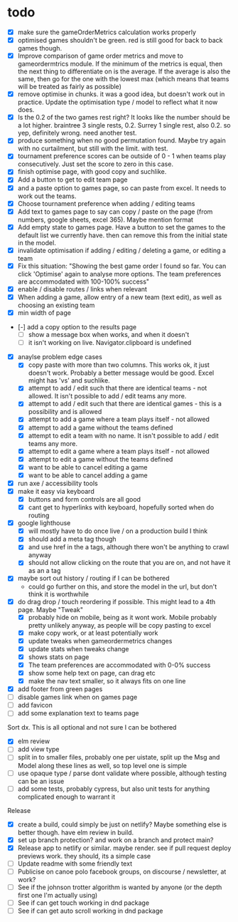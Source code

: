# todo

- [x] make sure the gameOrderMetrics calculation works properly
- [x] optimised games shouldn't be green. red is still good for back to back games though.
- [x] Improve comparison of game order metrics and move to gameordermtrics module. If the minimum of the metrics is equal, then the next thing to differentiate on is the average. If the average is also the same, then go for the one with the lowest max (which means that teams will be treated as fairly as possible)
- [x] remove optimise in chunks. it was a good idea, but doesn't work out in practice. Update the optimisation type / model to reflect what it now does.
- [x] Is the 0.2 of the two games rest right? It looks like the number should be a lot higher. braintree 3 single rests, 0.2. Surrey 1 single rest, also 0.2. so yep, definitely wrong. need another test.
- [x] produce something when no good permutation found. Maybe try again with no curtailment, but still with the limit. with test.
- [x] tournament preference scores can be outside of 0 - 1 when teams play consecutively. Just set the score to zero in this case.
- [x] finish optimise page, with good copy and suchlike.
- [x] Add a button to get to edit team page
- [x] and a paste option to games page, so can paste from excel. It needs to work out the teams.
- [x] Choose tournament preference when adding / editing teams
- [x] Add text to games page to say can copy / paste on the page (from numbers, google sheets, excel 365). Maybe mention format
- [x] Add empty state to games page. Have a button to set the games to the default list we currently have. then can remove this from the initial state in the model.
- [x] invalidate optimisation if adding / editing / deleting a game, or editing a team
- [x] Fix this situation: "Showing the best game order I found so far. You can click 'Optimise' again to analyse more options. The team preferences are accommodated with 100-100% success"
- [x] enable / disable routes / links when relevant
- [x] When adding a game, allow entry of a new team (text edit), as well as choosing an existing team
- [x] min width of page
- [-] add a copy option to the results page
  - [ ] show a message box when works, and when it doesn't
  - [ ] it isn't working on live. Navigator.clipboard is undefined
- [x] anaylse problem edge cases
  - [x] copy paste with more than two columns. This works ok, it just doesn't work. Probably a better message would be good. Excel might has 'vs' and suchlike.
  - [x] attempt to add / edit such that there are identical teams - not allowed. It isn't possible to add / edit teams any more.
  - [x] attempt to add / edit such that there are identical games - this is a possibility and is allowed
  - [x] attempt to add a game where a team plays itself - not allowed
  - [x] attempt to add a game without the teams defined
  - [x] attempt to edit a team with no name. It isn't possible to add / edit teams any more.
  - [x] attempt to edit a game where a team plays itself - not allowed
  - [x] attempt to edit a game without the teams defined
  - [x] want to be able to cancel editing a game
  - [x] want to be able to cancel adding a game
- [x] run axe / accessibility tools
- [x] make it easy via keyboard
  - [x] buttons and form controls are all good
  - [x] cant get to hyperlinks with keyboard, hopefully sorted when do routing
- [x] google lighthouse
  - [x] will mostly have to do once live / on a production build I think
  - [x] should add a meta tag though
  - [x] and use href in the a tags, although there won't be anything to crawl anyway
  - [x] should not allow clicking on the route that you are on, and not have it as an a tag
- [x] maybe sort out history / routing if I can be bothered
  - could go further on this, and store the model in the url, but don't think it is worthwhile
- [x] do drag drop / touch reordering if possible. This might lead to a 4th page. Maybe "Tweak"
  - [x] probably hide on mobile, being as it wont work. Mobile probably pretty unlikely anyway, as people will be copy pasting to excel
  - [x] make copy work, or at least potentially work
  - [x] update tweaks when gameordermetrics changes
  - [x] update stats when tweaks change
  - [x] shows stats on page
  - [x] The team preferences are accommodated with 0-0% success
  - [x] show some help text on page, can drag etc
  - [x] make the nav text smaller, so it always fits on one line
- [x] add footer from green pages
- [ ] disable games link when on games page
- [ ] add favicon
- [ ] add some explanation text to teams page

Sort dx. This is all optional and not sure I can be bothered

- [x] elm review
- [ ] add view type
- [ ] split in to smaller files, probably one per uistate, split up the Msg and Model along these lines as well, so top level one is simple
- [ ] use opaque type / parse dont validate where possible, although testing can be an issue
- [ ] add some tests, probably cypress, but also unit tests for anything complicated enough to warrant it

Release

- [x] create a build, could simply be just on netlify? Maybe something else is better though. have elm review in build.
- [x] set up branch protection? and work on a branch and protect main?
- [x] Release app to netlify or similar. maybe render. see if pull request deploy previews work. they should, its a simple case
- [ ] Update readme with some friendly text
- [ ] Publicise on canoe polo facebook groups, on discourse / newsletter, at work?
- [ ] See if the johnson trotter algorithm is wanted by anyone (or the depth first one I'm actually using)
- [ ] See if can get touch working in dnd package
- [ ] See if can get auto scroll working in dnd package
